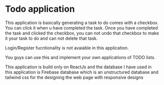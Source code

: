 # Todo application

This application is basically generating a task to do comes with a checkbox.
You can click it when u have completed the task.
Once you have completed the task and clicked the checkbox, you can not undo that checkbox to make it your task to do and can not delete that task. 

Login/Register fucntionality is not avaiable in this application.

You guys can use this and implement your own applications of TODO lists.

This application is build only on ReactJs and the database I have used in this application is Firebase database which is an unstructured database and tailwind css for the designing the web page with responsive designs
